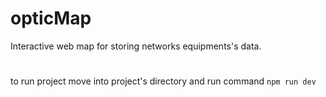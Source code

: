 # opticMap
Interactive web map for storing networks equipments's data.

# 
to run project move into project's directory and run command ```npm run dev```

